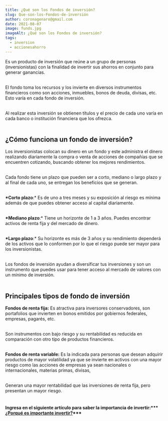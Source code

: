 ```yaml
---
title: ¿Qué son los Fondos de inversión?
slug: Que-son-los-Fondos-de-inversión
author: coronagenaro@gmail.com
date: 2021-08-07
image: funds.jpg
imageAlt: ¿Qué son los Fondos de inversión?
tags:
  - inversion
  - accionesahorro
---
```

Es un producto de inversión que reúne a un grupo de personas (inversionistas) con la finalidad de invertir sus ahorros en conjunto para generar ganancias. <br/><br/>

El fondo toma los recursos y los invierte en diversos instrumentos financieros como son acciones, inmuebles, bonos de deuda, divisas, etc. Esto varía en cada fondo de inversión. <br/><br/>

Al realizar esta inversión se obtienen títulos y el precio de cada uno varía en cada banco o institución financiera que los ofrezca. <br/><br/>

## ¿Cómo funciona un fondo de inversión?

Los inversionistas colocan su dinero en un fondo y este administra el dinero realizando diariamente la compra o venta de acciones de compañías que se encuentren cotizando, buscando obtener los mejores rendimientos. <br/><br/>

Cada fondo tiene un plazo que pueden ser a corto, mediano o largo plazo y al final de cada uno, se entregan los beneficios que se generan. <br/><br/>

**\*Corto plazo**:* Es de uno a tres meses y su exposición al riesgo es mínima además de que  puedes obtener acceso al capital diariamente. <br/><br/>

**\*Mediano plazo**:* Tiene un horizonte de 1 a 3 años. Puedes encontrar activos de renta fija y del mercado de dinero. <br/><br/>

**\*Largo plazo**:* Su horizonte es más de 3 años y su rendimiento dependerá de los activos que lo conformen por lo que el riesgo puede ser mayor para los inversionistas. <br/><br/>

Los fondos de inversión ayudan a diversificar tus inversiones y son un instrumento que puedes usar para tener acceso al mercado de valores con un mínimo de inversión. <br/><br/>

## Principales tipos de fondo de inversión

**Fondos de renta fija:** Es atractiva para inversores conservadores, son portafolios que invierten en bonos emitidos por gobiernos federales, empresas, pagarés, etc. <br/><br/>

Son instrumentos con bajo riesgo y su rentabilidad es reducida en comparación con otro tipo de productos financieros. <br/><br/>

**Fondos de renta variable:** Es la indicada para personas que desean adquirir productos de mayor volatilidad ya que se invierte en activos con una mayor riesgo como las acciones de empresas ya sean nacionales o internacionales, materias primas, divisas, <br/><br/>

Generan una mayor rentabilidad que las inversiones de renta fija, pero presentan un mayor riesgo. <br/><br/>

#### I﻿ngresa en el siguiente artículo para saber la importancia de invertir:*** [¿Porqué es importante invertir?](https://www.oasisfinanciero.mx/blog/2022-11-18/por-que-es-importante-invertir/)***